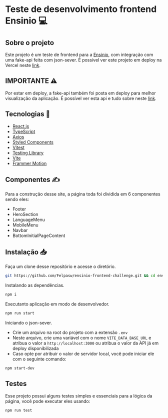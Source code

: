 # Teste de desenvolvimento frontend Ensinio 💻

## Sobre o projeto 
Este projeto é um teste de frontend para a <a href="https://ensinio.com">Ensinio</a>, com integração com uma fake-api feita com json-sever. É possível ver este projeto em deploy na Vercel neste <a href="https://ensinio-frontend-challenge.vercel.app">link</a>.

## IMPORTANTE ⚠️
Por estar em deploy, a fake-api também foi posta em deploy para melhor visualização da aplicação.
É possível ver esta api e tudo sobre neste <a href="https://json-server-ensionio.vercel.app">link</a>.

## Tecnologias 🚀

- <a href= "https://react.dev">React.js</a>
- <a href= "https://react.dev">TypeScript</a>
- <a href="https://axios-http.com/ptbr/docs/intro">Axios</a>
- <a href="https://axios-http.com/ptbr/docs/intro">Styled Components</a>
- <a href="https://vitest.dev">Vitest</a>
- <a href="https://testing-library.com">Testing Library</a>
- <a href="https://vitejs.dev">Vite</a>
- <a href="https://www.framer.com/motion/">Frammer Motion</a>

## Componentes ✍️ 
Para a construção desse site, a página toda foi dividida em 6 componentes sendo eles:
 - Footer
 - HeroSection
 - LanguageMenu
 - MobileMenu
 - Navbar  
 - BottomInitialPageContent
## Instalação 📥

Faça um clone desse repositório e acesse o diretório.
```bash
git https://github.com/Felpasw/ensinio-frontend-challenge.git && cd ensinio-frontend-challenge
```
Instalando as dependências.
```bash
npm i 
```
Executanto aplicação em modo de desenvolvedor.
```bash
npm run start  
```
Iniciando o json-sever.
- Crie um arquivo na root do projeto com a extensão `.env` 
- Neste arquivo, crie uma variável com o nome `VITE_DATA_BASE_URL` e atribua o valor a `http://localhost:3000` ou atribua o valor da API já em deploy disponibilizada 
- Caso opte por atribuir o valor de servidor local, você pode iniciar ele com o seguinte comando:
```bash
npm start-dev
```
## Testes 
Esse projeto possui alguns testes simples e essenciais para a lógica da página, você pode executar eles usando:
```bash
npm run test
```


